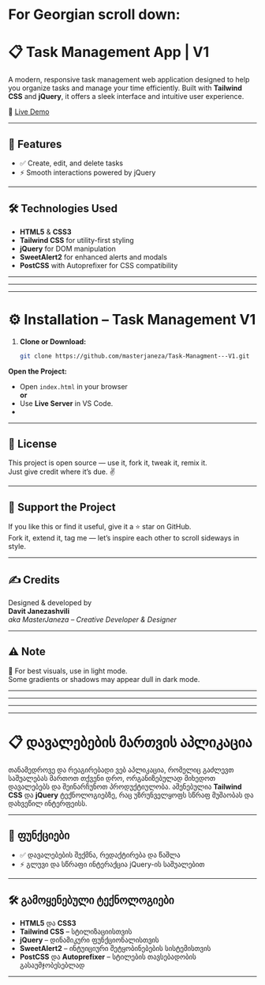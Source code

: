 # For Georgian scroll down:

# 📋 Task Management App | V1

A modern, responsive task management web application designed to help you organize tasks and manage your time efficiently. Built with **Tailwind CSS** and **jQuery**, it offers a sleek interface and intuitive user experience.

🔗 [Live Demo](https://task-managment-we6y-ni3ifjq7t-masterjanezas-projects.vercel.app/)

---

## 🚀 Features

- ✅ Create, edit, and delete tasks
- ⚡ Smooth interactions powered by jQuery

---

## 🛠️ Technologies Used

- **HTML5** & **CSS3**
- **Tailwind CSS** for utility-first styling
- **jQuery** for DOM manipulation
- **SweetAlert2** for enhanced alerts and modals
- **PostCSS** with Autoprefixer for CSS compatibility

---

--- 

---

# ⚙️ Installation – Task Management V1

1. **Clone or Download:**

   ```bash
   git clone https://github.com/masterjaneza/Task-Managment---V1.git

**Open the Project:**

- Open `index.html` in your browser  
  **or**
- Use **Live Server** in VS Code.
- 
---

## 🧪 License

This project is open source — use it, fork it, tweak it, remix it.  
Just give credit where it’s due. ✌️

---

## 🌟 Support the Project

If you like this or find it useful, give it a ⭐ star on GitHub.  
Fork it, extend it, tag me — let’s inspire each other to scroll sideways in style.

---

## ✍️ Credits

Designed & developed by  
**Davit Janezashvili**  
_aka MasterJaneza – Creative Developer & Designer_

---

## ⚠️ Note

📱 For best visuals, use in light mode.  
Some gradients or shadows may appear dull in dark mode.

---
---
---
---


# 📋 დავალებების მართვის აპლიკაცია

თანამედროვე და რეაგირებადი ვებ აპლიკაცია, რომელიც გაძლევთ საშუალებას მართოთ თქვენი დრო, ორგანიზებულად მიხედოთ დავალებებს და შეინარჩუნოთ პროდუქტიულობა. აშენებულია **Tailwind CSS** და **jQuery** ტექნოლოგიებზე, რაც უზრუნველყოფს სწრაფ მუშაობას და დახვეწილ ინტერფეისს.

---

## 🚀 ფუნქციები

- ✅ დავალებების შექმნა, რედაქტირება და წაშლა
- ⚡ გლუვი და სწრაფი ინტერაქცია jQuery-ის საშუალებით

---

## 🛠️ გამოყენებული ტექნოლოგიები

- **HTML5** და **CSS3**
- **Tailwind CSS** – სტილიზაციისთვის
- **jQuery** – დინამიკური ფუნქციონალისთვის
- **SweetAlert2** – ინტუიციური შეტყობინებების სისტემისთვის
- **PostCSS** და **Autoprefixer** – სტილების თავსებადობის გასაუმჯობესებლად

---
